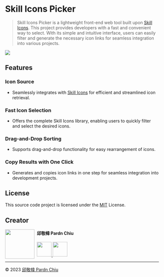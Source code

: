 # Skill Icons Picker

> Skill Icons Picker is a lightweight front-end web tool built upon [Skill Icons](https://skillicons.dev). This project provides developers with a fast and convenient way to select. With its simple and intuitive interface, users can easily filter and generate the necessary icon links for seamless integration into various projects.

[![](https://img.shields.io/badge/查閱-中文版本-ffffff)](https://github.com/pardnchiu/skill-icons-picker/blob/main/README.zh.md)

## Features

### Icon Source
- Seamlessly integrates with [Skill Icons](https://github.com/tandpfun/skill-icons) for efficient and streamlined icon retrieval.

### Fast Icon Selection
- Offers the complete Skill Icons library, enabling users to quickly filter and select the desired icons.

### Drag-and-Drop Sorting
- Supports drag-and-drop functionality for easy rearrangement of icons.

### Copy Results with One Click
- Generates and copies icon links in one step for seamless integration into development projects.

## License

This source code project is licensed under the [MIT](https://github.com/pardnchiu/skill-icons-picker/blob/main/LICENSE) License.

## Creator

<img src="https://avatars.githubusercontent.com/u/25631760" align="left" width="96" height="96" style="margin-right: 0.5rem;">

<h4 style="padding-top: 0">邱敬幃 Pardn Chiu</h4>

<a href="mailto:dev@pardn.io" target="_blank">
    <img src="https://pardn.io/image/email.svg" width="48" height="48">
</a> <a href="https://linkedin.com/in/pardnchiu" target="_blank">
    <img src="https://pardn.io/image/linkedin.svg" width="48" height="48">
</a>

***

©️ 2023 [邱敬幃 Pardn Chiu](https://pardn.io)

